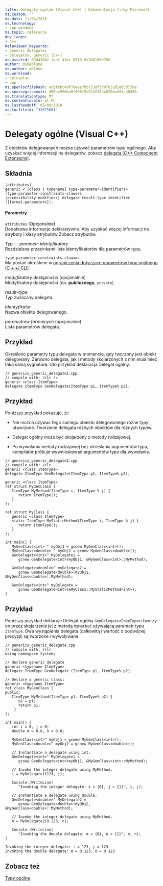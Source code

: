 ```yaml
---
title: Delegaty ogólne (Visual C++) | Dokumentacja firmy Microsoft
ms.custom: ''
ms.date: 11/04/2016
ms.technology:
- cpp-windows
ms.topic: reference
dev_langs:
- C++
helpviewer_keywords:
- generic delegates
- delegates, generic [C++]
ms.assetid: 09d430b2-1aef-4fbc-87f9-9d7b8185d798
author: mikeblome
ms.author: mblome
ms.workload:
- cplusplus
- uwp
ms.openlocfilehash: ecbfebc49f76eee7bb753af3d07052d1e05d73be
ms.sourcegitcommit: d55ac596ba8f908f5d91d228dc070dad31cb8360
ms.translationtype: MT
ms.contentlocale: pl-PL
ms.lasthandoff: 05/08/2018
ms.locfileid: "33875601"
---
```

# <a name="generic-delegates-visual-c"></a>Delegaty ogólne (Visual C++)
Z obiektów delegowanych można używać parametrów typu ogólnego. Aby uzyskać więcej informacji na delegatów, zobacz [delegata (C++ Component Extensions)](../windows/delegate-cpp-component-extensions.md).  
  
## <a name="syntax"></a>Składnia  
  
```  
[attributes]   
generic < [class | typename] type-parameter-identifiers>  
[type-parameter-constraints-clauses]  
[accessibility-modifiers] delegate result-type identifier   
([formal-parameters]);  
```  
  
#### <a name="parameters"></a>Parametry  
 `attributes` (Opcjonalnie)  
 Dodatkowe informacje deklaratywne. Aby uzyskać więcej informacji na atrybuty i klasy atrybutów Zobacz atrybutów.  
  
 *Typ — parametr-identyfikatory*  
 Rozdzielana przecinkami lista identyfikatorów dla parametrów typu.  
  
 `type-parameter-constraints-clauses`  
 Ma postać określone w [ograniczenia dotyczące parametrów typu ogólnego (C + +/ CLI)](../windows/constraints-on-generic-type-parameters-cpp-cli.md)  
  
 *modyfikatory dostępności* (opcjonalnie)  
 Modyfikatory dostępności (np. **publicznego**, `private`).  
  
 *result-type*  
 Typ zwracany delegata.  
  
 *Identyfikator*  
 Nazwa obiektu delegowanego.  
  
 *parametrów formalnych* (opcjonalnie)  
 Lista parametrów delegata.  
  
## <a name="example"></a>Przykład  
 Określono parametry typu delegata w momencie, gdy tworzony jest obiekt delegowany. Zarówno delegata, jak i metody skojarzonych z nim musi mieć taką samą sygnaturę. Oto przykład deklaracja Delegat ogólny.  
  
```  
// generics_generic_delegate1.cpp  
// compile with: /clr /c  
generic <class ItemType>  
delegate ItemType GenDelegate(ItemType p1, ItemType% p2);  
```  
  
## <a name="example"></a>Przykład  
 Poniższy przykład pokazuje, że  
  
-   Nie można używać tego samego obiektu delegowanego różne typy utworzone. Tworzenie delegata różnych obiektów dla różnych typów.  
  
-   Delegat ogólny może być skojarzony z metody rodzajowej.  
  
-   Po wywołaniu metody rodzajowej bez określania argumentów typu, kompilator próbuje wywnioskować argumentów typu dla wywołania.  
  
```  
// generics_generic_delegate2.cpp  
// compile with: /clr  
generic <class ItemType>  
delegate ItemType GenDelegate(ItemType p1, ItemType% p2);  
  
generic <class ItemType>  
ref struct MyGenClass {  
   ItemType MyMethod(ItemType i, ItemType % j) {  
      return ItemType();  
   }  
};  
  
ref struct MyClass {  
   generic <class ItemType>  
   static ItemType MyStaticMethod(ItemType i, ItemType % j) {  
      return ItemType();  
   }  
};  
  
int main() {  
   MyGenClass<int> ^ myObj1 = gcnew MyGenClass<int>();  
   MyGenClass<double> ^ myObj2 = gcnew MyGenClass<double>();  
   GenDelegate<int>^ myDelegate1 =  
      gcnew GenDelegate<int>(myObj1, &MyGenClass<int>::MyMethod);  
  
   GenDelegate<double>^ myDelegate2 =   
      gcnew GenDelegate<double>(myObj2, &MyGenClass<double>::MyMethod);  
  
   GenDelegate<int>^ myDelegate =  
      gcnew GenDelegate<int>(&MyClass::MyStaticMethod<int>);  
}  
```  
  
## <a name="example"></a>Przykład  
 Poniższy przykład deklaruje Delegat ogólny `GenDelegate<ItemType>`i tworzy on przez skojarzenie jej z metodą `MyMethod` używającą parametr typu `ItemType`. Dwa wystąpienia delegata (całkowitą i wartość o podwójnej precyzji) są tworzone i wywoływane.  
  
```  
// generics_generic_delegate.cpp  
// compile with: /clr  
using namespace System;  
  
// declare generic delegate  
generic <typename ItemType>  
delegate ItemType GenDelegate (ItemType p1, ItemType% p2);  
  
// Declare a generic class:  
generic <typename ItemType>  
ref class MyGenClass {  
public:  
   ItemType MyMethod(ItemType p1, ItemType% p2) {  
      p2 = p1;  
      return p1;  
    }  
};  
  
int main() {  
   int i = 0, j = 0;   
   double m = 0.0, n = 0.0;  
  
   MyGenClass<int>^ myObj1 = gcnew MyGenClass<int>();  
   MyGenClass<double>^ myObj2 = gcnew MyGenClass<double>();   
  
   // Instantiate a delegate using int.  
   GenDelegate<int>^ MyDelegate1 =   
      gcnew GenDelegate<int>(myObj1, &MyGenClass<int>::MyMethod);  
  
   // Invoke the integer delegate using MyMethod.  
   i = MyDelegate1(123, j);  
  
   Console::WriteLine(  
      "Invoking the integer delegate: i = {0}, j = {1}", i, j);  
  
   // Instantiate a delegate using double.  
   GenDelegate<double>^ MyDelegate2 =   
      gcnew GenDelegate<double>(myObj2, &MyGenClass<double>::MyMethod);  
  
   // Invoke the integer delegate using MyMethod.  
   m = MyDelegate2(0.123, n);  
  
   Console::WriteLine(  
      "Invoking the double delegate: m = {0}, n = {1}", m, n);  
}  
```  
  
```Output  
Invoking the integer delegate: i = 123, j = 123  
Invoking the double delegate: m = 0.123, n = 0.123  
```  
  
## <a name="see-also"></a>Zobacz też  
 [Typy ogólne](../windows/generics-cpp-component-extensions.md)